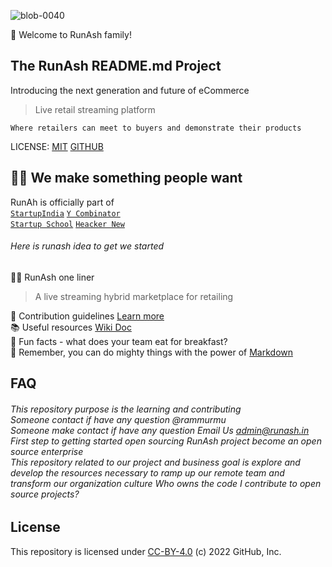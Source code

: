 ![blob-0040](https://user-images.githubusercontent.com/61916324/132724592-e5bef25e-36d9-4da8-bbc6-84a24183c8e2.png)
<p align="centre"> 👋 Welcome to RunAsh family! </p>

## The RunAsh README.md Project
Introducing the next generation and future of eCommerce 

>Live retail streaming platform 
>
  ``Where retailers can meet to buyers and demonstrate their products``

LICENSE: [MIT](url) [GITHUB](url)  
  
## 🧑‍💻 We make something people want ##
  RunAh is officially part of<br> [``StartupIndia``](url) [``Y Combinator``](url)<br>[``Startup School``](url) [``Heacker New``](url)
 ###### Here is runash idea to get we started ######
  
 🙋‍♀️ RunAsh one liner<br>
> A live streaming hybrid marketplace for retailing 
  
 🌈 Contribution guidelines  [Learn more ](url)<br>
 📚 Useful resources [Wiki Doc](url) <br>
 🍿 Fun facts - what does your team eat for breakfast?<br>
 🧙 Remember, you can do mighty things with the power of [Markdown](https://docs.github.com/github/writing-on-github/getting-started-with-writing-and-formatting-on-github/basic-writing-and-formatting-syntax)

## FAQ

###### This repository purpose is the learning and contributing<br>Someone contact if have any question @rammurmu<br>Someone make contact if have any question Email Us admin@runash.in <br>First step to getting started open sourcing RunAsh project become an open source enterprise<br>This repository related to our project and business goal is explore and develop the resources necessary to ramp up our remote team and transform our organization culture Who owns the code I contribute to open source projects? ######
## License
  This repository is licensed under [CC-BY-4.0](../LICENSE) (c) 2022 GitHub, Inc.
